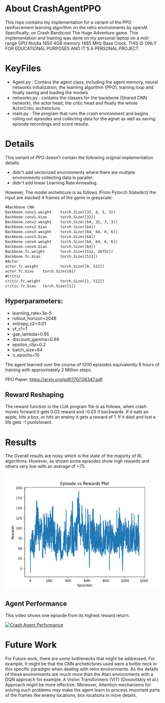 # About CrashAgentPPO
This repo contains my implementation for a variant of the PPO reinforcement learning algorithm on the retro environments by openAI.
Specifically, on Crash Bandicoot The Huge Adventure game. This implementation and training was done on my personal laptop on a mid-range GPU Nvidia 1650 4GB memory 1485 MHz Base Clock. THIS IS ONLY FOR EDUCATIONAL PURPOSES AND IT'S A PERSONAL PROJECT.
# KeyFiles 
* Agent.py : Contans the agent class, including the agent memory, neural networks initialization, the learning algorithm (PPO), training loop and finally saving and loading the models
* networks.py : contains the classes for the backbone (Shared CNN network), the actor head, the critic head and finally the whole ActorCritic archeticture.
* main.py : The program that runs the crash environment and begins rolling out episodes and collecting data for the agnet as well as saving episode recordings and score results.

# Details
This variant of PPO doesn't contain the following original implementation details:
* didn't add vectorized environments where there are multiple environments collecting data in parallel.
* didn't add linear Learning Rate Annealing.

However, The model archeticure is as follows (From Pytorch Statedict) the input are stacked 4 frames of the game in greyscale: 
```
#Backbone CNN
Backbone.conv1.weight    torch.Size([32, 4, 3, 3])
Backbone.conv1.bias      torch.Size([32])
Backbone.conv2.weight    torch.Size([64, 32, 3, 3])
Backbone.conv2.bias      torch.Size([64])
Backbone.conv3.weight    torch.Size([64, 64, 6, 6])
Backbone.conv3.bias      torch.Size([64])
Backbone.conv4.weight    torch.Size([64, 64, 6, 6])
Backbone.conv4.bias      torch.Size([64])
Backbone.fc.weight       torch.Size([512, 26752])
Backbone.fc.bias         torch.Size([512])
#Actor 
actor.fc.weight          torch.Size([8, 512])
actor.fc.bias    torch.Size([8])
#Critic
critic.fc.weight         torch.Size([1, 512])
critic.fc.bias   torch.Size([1])
```
## Hyperparameters:
* learning_rate=3e-5
* rollout_horizon=2048
* entropy_c2=0.01
* vf_c1=1
* gae_lambda=0.95
* discount_gamma=0.99
* epsilon_clip=0.2
* batch_size=64
* n_epochs=10

The agent learned over the course of 1200 episodes equivalently 8 hours of training with approximately 2 Million steps.

PPO Paper: https://arxiv.org/pdf/1707.06347.pdf

## Reward Reshaping
The reward function in the LUA program file is as follows, when crash moves forward it gets 0.03 reward and -0.03 if backwards. If it eats an apple, hits a box, or hits an enemy it gets a reward of 1. If it died and lost a life gets -1 punishment. 

# Results
The Overall results are noisy which is the state of the majority of RL algorithms. However, as shown some episodes show high rewards and others very low with an average of +75.

![Alt text](https://github.com/Copticoder/CrashAgentPPO/blob/master/episode_vs_rewards_Crash.png "reward graph")
## Agent Performance

This video shows one episode from its highest reward return.


[![Crash Agent Performance](https://img.youtube.com/vi/5j5INyqFaUY/0.jpg)](https://www.youtube.com/watch?v=5j5INyqFaUY)


# Future Work
For Future work, there are some bottlenecks that might be addressed. For example, It might be that the CNN archetictures used were a bottle neck in this specific paradigm when dealing with retro environments. As the details of these environments are much more than the Atari environments with a DQN approach for example. A Vision Transformers (VIT) (Dosovitskiy et al.) Approach might be more effective. Moreover, Attention mechanisms for solving such problems may make the agent learn to process important parts of the frames like enemy locations, box locations in more details.
